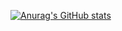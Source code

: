 [![Anurag's GitHub stats](https://github-readme-stats.vercel.app/api?username=Lemeszz&show_icons=true&theme=swift)](https://github.com/anuraghazra/github-readme-stats)



